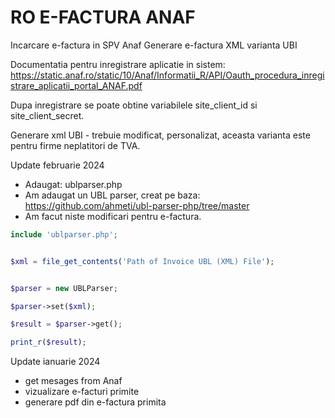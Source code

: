 # RO E-FACTURA ANAF
Incarcare e-factura in SPV Anaf
Generare e-factura XML varianta UBI

Documentatia pentru inregistrare aplicatie in sistem:
https://static.anaf.ro/static/10/Anaf/Informatii_R/API/Oauth_procedura_inregistrare_aplicatii_portal_ANAF.pdf

Dupa inregistrare se poate obtine variabilele site_client_id si site_client_secret.

Generare xml UBI - trebuie modificat, personalizat, aceasta varianta este pentru firme neplatitori de TVA.

Update februarie 2024
- Adaugat: ublparser.php
- Am adaugat un UBL parser, creat pe baza: https://github.com/ahmeti/ubl-parser-php/tree/master
- Am facut niste modificari pentru e-factura.


```php
include 'ublparser.php';


$xml = file_get_contents('Path of Invoice UBL (XML) File');


$parser = new UBLParser;

$parser->set($xml);

$result = $parser->get();

print_r($result);

```

Update ianuarie 2024
- get mesages from Anaf
- vizualizare e-facturi primite
- generare pdf din e-factura primita
